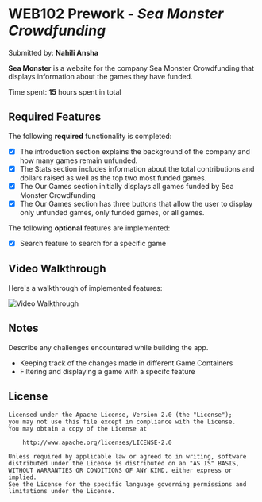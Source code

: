 # WEB102 Prework - *Sea Monster Crowdfunding*

Submitted by: **Nahili Ansha**

**Sea Monster** is a website for the company Sea Monster Crowdfunding that displays information about the games they have funded.

Time spent: **15** hours spent in total

## Required Features

The following **required** functionality is completed:

* [x] The introduction section explains the background of the company and how many games remain unfunded.
* [x] The Stats section includes information about the total contributions and dollars raised as well as the top two most funded games.
* [x] The Our Games section initially displays all games funded by Sea Monster Crowdfunding
* [x] The Our Games section has three buttons that allow the user to display only unfunded games, only funded games, or all games.

The following **optional** features are implemented:

* [x] Search feature to search for a specific game

## Video Walkthrough

Here's a walkthrough of implemented features:

<img src='https://github.com/nahili-ansha/web102_prework/blob/main/Sea%20Monster.gif' title='Video Walkthrough' width='' alt='Video Walkthrough' />

## Notes

Describe any challenges encountered while building the app.

* Keeping track of the changes made in different Game Containers
* Filtering and displaying a game with a specifc feature
## License

    Licensed under the Apache License, Version 2.0 (the "License");
    you may not use this file except in compliance with the License.
    You may obtain a copy of the License at

        http://www.apache.org/licenses/LICENSE-2.0

    Unless required by applicable law or agreed to in writing, software
    distributed under the License is distributed on an "AS IS" BASIS,
    WITHOUT WARRANTIES OR CONDITIONS OF ANY KIND, either express or implied.
    See the License for the specific language governing permissions and
    limitations under the License.
